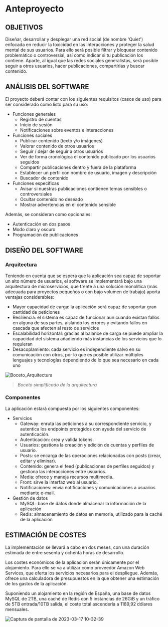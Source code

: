 # Anteproyecto

## OBJETIVOS

Diseñar, desarrollar y desplegar una red social (de nombre 'Quiet') enfocada en reducir la toxicidad en las interacciones y proteger la salud mental de sus usuarios. Para ello será posible filtrar y bloquear contenido problemático o controversial, así como indicar si tu publicación los contiene. Aparte, al igual que las redes sociales generalistas, será posible seguir a otros usuarios, hacer publicaciones, compartirlas y buscar contenido.

## ANÁLISIS DEL SOFTWARE

El proyecto deberá contar con los siguientes requisitos (casos de uso) para ser considerado como listo para su uso:
- Funciones generales
    - Registro de cuentas
    - Inicio de sesión
    - Notificaciones sobre eventos e interacciones
- Funciones sociales
    - Publicar contenido (texto y/o imágenes)
    - Valorar contenido de otros usuarios
    - Seguir / dejar de seguir a otros usuarios
    - Ver de forma cronológica el contenido publicado por los usuarios seguidos
    - Compartir publicaciones dentro y fuera de la plataforma
    - Establecer un perfil con nombre de usuario, imagen y descripción
    - Buscador de contenido
- Funciones específicas
    - Avisar si nuestras publicaciones contienen temas sensibles o controversiales
    - Ocultar contenido no deseado
    - Mostrar advertencias en el contenido sensible

Además, se consideran como opcionales:
- Autenticación en dos pasos
- Modo claro y oscuro
- Programación de publicaciones

## DISEÑO DEL SOFTWARE

### Arquitectura

Teniendo en cuenta que se espera que la aplicación sea capaz de soportar un alto número de usuarios, el software se implementará bajo una arquitectura de microservicios, que frente a una solución monolítica (más adecuada para proyectos pequeños o con bajo volumen de trabajo) aporta ventajas considerables:
- Mayor capacidad de carga: la aplicación será capaz de soportar gran cantidad de peticiones
- Resiliencia: el sistema es capaz de funcionar aun cuando existan fallos en alguna de sus partes, aislando los errores y evitando fallos en cascada que afecten al resto de servicios
- Escalabilidad horizontal: gracias al balance de carga se puede ampliar la capacidad del sistema añadiendo más instancias de los servicios que lo requieran
- Desacoplamiento: cada servicio es independiente salvo en su comunicación con otros, por lo que es posible utilizar múltiples lenguajes y tecnologías dependiendo de lo que sea necesario en cada uno

![Boceto_Arquitectura](https://user-images.githubusercontent.com/25750692/224835847-d82f4857-fcf1-438d-888b-1aa5e0ef30ff.png)

> *Boceto simplificado de la arquitectura*

### Componentes

La aplicación estará compuesta por los siguientes componentes:
- Servicios
    - Gateway: enruta las peticiones a su correspondiente servicio, y autentica los endpoints protegidos con ayuda del servicio de autenticación.
    - Autenticación: crea y valida tokens.
    - Usuarios: gestiona la creación y edición de cuentas y perfiles de usuario.
    - Posts: se encarga de las operaciones relacionadas con posts (crear, editar y eliminar).
    - Contenido: genera el feed (publicaciones de perfiles seguidos) y gestiona las interacciones entre usuarios.
    - Media: ofrece y maneja recursos multimedia.
    - Front: sirve la interfaz web al usuario.
    - Notificaciones: envía notificaciones y comunicaciones a usuarios mediante e-mail.
- Gestión de datos
    - MySQL: base de datos donde almacenar la información de la aplicación
    - Redis: almacenamiento de datos en memoria, utilizado para la caché de la aplicación

## ESTIMACIÓN DE COSTES

La implementación se llevará a cabo en dos meses, con una duración estimada de entre sesenta y ochenta horas de desarrollo.

Los costes económicos de la aplicación serán únicamente por el alojamiento. Para ello se va a utilizar como proveedor Amazon Web Services, que oferta los servicios necesarios para el despliegue. Además, ofrece una calculadora de presupuestos en la que obtener una estimación de los gastos de la aplicación.

Suponiendo un alojamiento en la región de España, una base de datos MySQL de 2TB, una caché de Redis con 5 instancias de 26GiB y un tráfico de 5TB entrada/10TB salida, el coste total ascendería a 1189,92 dólares mensuales.

![Captura de pantalla de 2023-03-17 10-32-39](https://user-images.githubusercontent.com/25750692/225880542-3c009fce-9683-409f-b096-4856315967ed.png)
